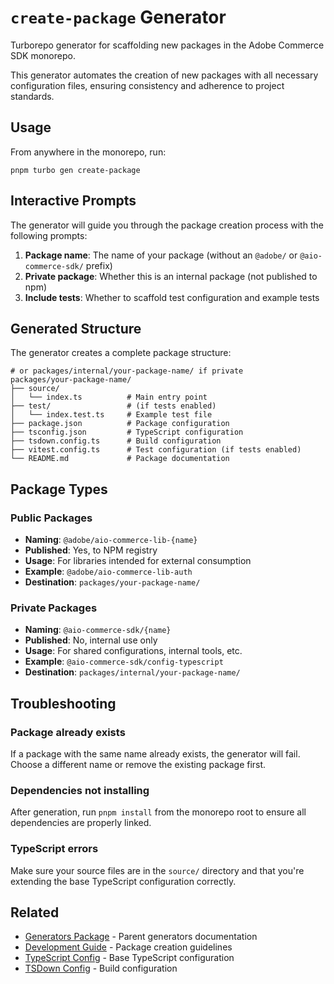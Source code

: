 # `create-package` Generator

Turborepo generator for scaffolding new packages in the Adobe Commerce SDK monorepo.

This generator automates the creation of new packages with all necessary configuration files, ensuring consistency and adherence to project standards.

## Usage

From anywhere in the monorepo, run:

```shell
pnpm turbo gen create-package
```

## Interactive Prompts

The generator will guide you through the package creation process with the following prompts:

1. **Package name**: The name of your package (without an `@adobe/` or `@aio-commerce-sdk/` prefix)
2. **Private package**: Whether this is an internal package (not published to npm)
3. **Include tests**: Whether to scaffold test configuration and example tests

## Generated Structure

The generator creates a complete package structure:

```
# or packages/internal/your-package-name/ if private
packages/your-package-name/
├── source/
│   └── index.ts          # Main entry point
├── test/                 # (if tests enabled)
│   └── index.test.ts     # Example test file
├── package.json          # Package configuration
├── tsconfig.json         # TypeScript configuration
├── tsdown.config.ts      # Build configuration
├── vitest.config.ts      # Test configuration (if tests enabled)
└── README.md             # Package documentation
```

## Package Types

### Public Packages

- **Naming**: `@adobe/aio-commerce-lib-{name}`
- **Published**: Yes, to NPM registry
- **Usage**: For libraries intended for external consumption
- **Example**: `@adobe/aio-commerce-lib-auth`
- **Destination**: `packages/your-package-name/`

### Private Packages

- **Naming**: `@aio-commerce-sdk/{name}`
- **Published**: No, internal use only
- **Usage**: For shared configurations, internal tools, etc.
- **Example**: `@aio-commerce-sdk/config-typescript`
- **Destination**: `packages/internal/your-package-name/`

## Troubleshooting

### Package already exists

If a package with the same name already exists, the generator will fail. Choose a different name or remove the existing package first.

### Dependencies not installing

After generation, run `pnpm install` from the monorepo root to ensure all dependencies are properly linked.

### TypeScript errors

Make sure your source files are in the `source/` directory and that you're extending the base TypeScript configuration correctly.

## Related

- [Generators Package](../README.md) - Parent generators documentation
- [Development Guide](../../../.github/DEVELOPMENT.md#creating-a-new-package) - Package creation guidelines
- [TypeScript Config](../../../configs/typescript/README.md) - Base TypeScript configuration
- [TSDown Config](../../../configs/tsdown/README.md) - Build configuration
